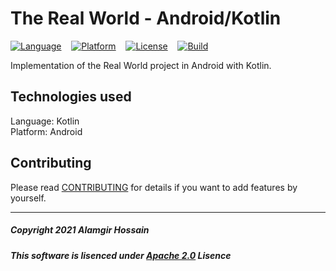 # The Real World - Android/Kotlin

[![Language](https://img.shields.io/badge/language-Kotlin-orange.svg?style=popout&logo=kotlin)](https://kotlinlang.org)&nbsp;&nbsp;&nbsp;&nbsp;[![Platform](https://img.shields.io/badge/platform-Android-green.svg?style=popout&logo=android)](https://www.android.com)&nbsp;&nbsp;&nbsp;&nbsp;[![License](https://img.shields.io/badge/license-Apache%202.0-brightgreen.svg?style=popout&logo=apache)](https://github.com/iam-alamgir/the-real-world-android-kt/blob/master/LICENSE)&nbsp;&nbsp;&nbsp;&nbsp;[![Build](https://img.shields.io/badge/build-0.0.1--beta-blue.svg?style=popout)](https://github.com/iam-alamgir/the-real-world-android-kt/blob/master/README.md)

Implementation of the Real World project in Android with Kotlin.

## Technologies used
Language: Kotlin  
Platform: Android

## Contributing
Please read [CONTRIBUTING](https://github.com/iam-alamgir/the-real-world-android-kt/blob/master/CONTRIBUTING.md) for details if you want to add features by yourself.

---
##### Copyright 2021 Alamgir Hossain
##### This software is lisenced under [Apache 2.0](https://www.apache.org/licenses/LICENSE-2.0) Lisence
